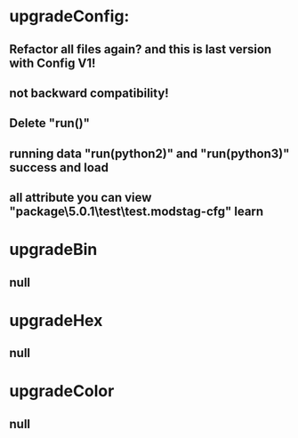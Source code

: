 **upgradeConfig:**
===
Refactor all files again?
and this is last version with Config V1!
---
not backward compatibility!
---
Delete "run()"
---
running data "run(python2)" and "run(python3)" success and load
---
all attribute you can view "package\5.0.1\test\test.modstag-cfg" learn
---
**upgradeBin**
===
null
---
**upgradeHex**
===
null
---
**upgradeColor**
===
null
---
